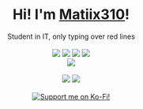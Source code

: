 <div align="center">
	<h1>Hi! I'm <a href="https://matiix310.github.io">Matiix310</a>!</h1>
	<div>Student in IT, only typing over red lines</div>
	<br />
	<a href="https://www.gnu.org/gnu/linux-and-gnu.en.html"><img src="https://img.shields.io/badge/OS-GNU/Linux-cdd6f4?style=flat&logo=gnu" /></a>
	<a href="https://archlinux.org"><img src="https://img.shields.io/badge/DISTRO-Arch-74c7ec?style=flat&logo=arch-linux" /></a>
	<a href="https://neovim.io"><img src="https://img.shields.io/badge/EDITOR-Neovim-a6e3a1?style=flat&logo=neovim" /></a>
	<a href="https://www.rust-lang.org"><img src="https://img.shields.io/badge/LANG-Rust-f2cdcd?style=flat&logo=rust" /></a>
	<br />
	<a href="https://github.com/matiix310"><img src="https://img.shields.io/github/stars/matiix310?color=cdd6f4&label=GITHUB&style=flat&logo=github" /></a>
	<br />
	<br />
	<img src="https://github-readme-stats.vercel.app/api?username=matiix310&hide_title=true&hide_rank=true&show_icons=true&include_all_commits=true&line_height=24&hide_border=true&bg_color=1e1e2e&text_color=cdd6f4&icon_color=cba6f7&title_color=94e2d5" />
	<img src="https://github-readme-stats.vercel.app/api/top-langs/?username=matiix310&hide_title=true&langs_count=8&layout=compact&hide_border=true&bg_color=1e1e2e&text_color=cdd6f4&icon_color=cba6f7&title_color=94e2d5" />
  <br />
  <br />
  <a href="https://ko-fi.com/I2I4N41X8"><img src="https://ko-fi.com/img/githubbutton_sm.svg" alt="Support me on Ko-Fi!"/></a>
</div>


<!---
Matiix310/Matiix310 is a ✨ special ✨ repository because its `README.md` (this file) appears on your GitHub profile.
You can click the Preview link to take a look at your changes.
--->
